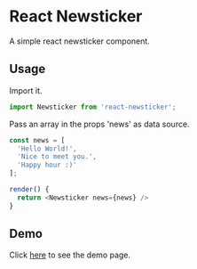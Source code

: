 # React Newsticker
A simple react newsticker component.

## Usage
Import it.

```javascript
import Newsticker from 'react-newsticker';
```

Pass an array in the props 'news' as data source.

```javascript
const news = [
  'Hello World!',
  'Nice to meet you.',
  'Happy hour :)'
];
```

```javascript
render() {
  return <Newsticker news={news} />
}
```

## Demo
Click [here](https://cythilya.github.io/react-newsticker/) to see the demo page.